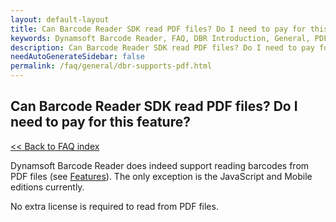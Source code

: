 ```yaml
---
layout: default-layout
title: Can Barcode Reader SDK read PDF files? Do I need to pay for this feature?
keywords: Dynamsoft Barcode Reader, FAQ, DBR Introduction, General, PDF
description: Can Barcode Reader SDK read PDF files? Do I need to pay for this feature?
needAutoGenerateSidebar: false
permalink: /faq/general/dbr-supports-pdf.html
---
```


## Can Barcode Reader SDK read PDF files? Do I need to pay for this feature?

[<< Back to FAQ index](index.md)

Dynamsoft Barcode Reader does indeed support reading barcodes from PDF files (see [Features](https://www.dynamsoft.com/barcode-reader/features/#Decode-Barcodes)). The only exception is the JavaScript and Mobile editions currently.

No extra license is required to read from PDF files.